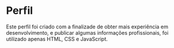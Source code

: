 # Perfil
Este perfil foi criado com a finalizade de obter mais experiência em desenvolvimento, e publicar algumas informações profissionais, foi utilizado apenas HTML, CSS e JavaScript.
